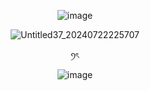 <div align="center">


![image](https://github.com/user-attachments/assets/888fae27-9d98-4a9f-8cde-d721caade18d)


![Untitled37_20240722225707](https://github.com/user-attachments/assets/7278483d-afed-4813-a269-de4c4b0d11b7)

 ꪆৎ

![image](https://github.com/user-attachments/assets/3fa41d9a-43bd-4d81-835b-8f3b840b30be)


